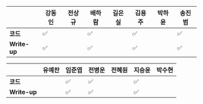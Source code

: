 |              | 강동인 |        전상규      | 배하람 | 길은실 |      김용주       | 박하윤 | 송진범 |
| ------------ | ------ | ----------------- | ------ | ------ | ---------------- | ------ | ------ |
| **코드**     |:white_check_mark:||:white_check_mark:|| :white_check_mark: |        | :white_check_mark:   |        | :white_check_mark:       |
| **Write-up** |:white_check_mark:||:white_check_mark:|| :white_check_mark: |        | :white_check_mark:    |        |  :white_check_mark:      |

|              | 유예찬 | 임준엽 | 전병운 | 전혜원 | 지승윤 | 박수현 |
| ------------ | ------ | ------ | ------ | ------ | ------ | ------ |
| **코드**     ||:white_check_mark:| :white_check_mark: |        | :white_check_mark:   |        | :white_check_mark:       |
| **Write-up** ||:white_check_mark:| :white_check_mark: |        | :white_check_mark:    |        |  :white_check_mark:      |
